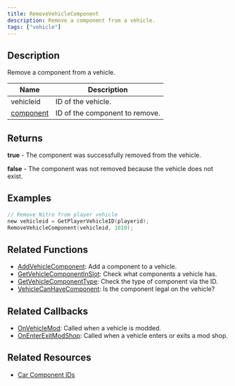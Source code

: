 ```yaml
---
title: RemoveVehicleComponent
description: Remove a component from a vehicle.
tags: ["vehicle"]
---
```


## Description

Remove a component from a vehicle.

| Name                                       | Description                    |
|--------------------------------------------|--------------------------------|
| vehicleid                                  | ID of the vehicle.             |
| [component](../resources/carcomponentid)   | ID of the component to remove. |

## Returns

**true** - The component was successfully removed from the vehicle.

**false** - The component was not removed because the vehicle does not exist.

## Examples

```c
// Remove Nitro from player vehicle
new vehicleid = GetPlayerVehicleID(playerid);
RemoveVehicleComponent(vehicleid, 1010);
```

## Related Functions

- [AddVehicleComponent](AddVehicleComponent): Add a component to a vehicle.
- [GetVehicleComponentInSlot](GetVehicleComponentInSlot): Check what components a vehicle has.
- [GetVehicleComponentType](GetVehicleComponentType): Check the type of component via the ID.
- [VehicleCanHaveComponent](VehicleCanHaveComponent): Is the component legal on the vehicle?

## Related Callbacks

- [OnVehicleMod](../callbacks/OnVehicleMod): Called when a vehicle is modded.
- [OnEnterExitModShop](../callbacks/OnEnterExitModShop): Called when a vehicle enters or exits a mod shop.

## Related Resources

- [Car Component IDs](../resources/carcomponentid)
